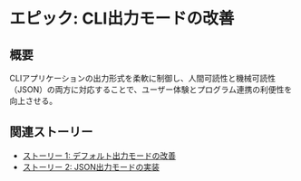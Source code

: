 # エピック: CLI出力モードの改善

## 概要

CLIアプリケーションの出力形式を柔軟に制御し、人間可読性と機械可読性（JSON）の両方に対応することで、ユーザー体験とプログラム連携の利便性を向上させる。

## 関連ストーリー

*   [ストーリー 1: デフォルト出力モードの改善](story_1_improve_default_output_mode.md)
*   [ストーリー 2: JSON出力モードの実装](story_2_implement_json_output_mode.md)
